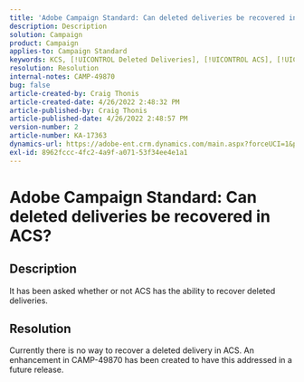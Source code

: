```yaml
---
title: 'Adobe Campaign Standard: Can deleted deliveries be recovered in ACS?'
description: Description
solution: Campaign
product: Campaign
applies-to: Campaign Standard
keywords: KCS, [!UICONTROL Deleted Deliveries], [!UICONTROL ACS], [!UICONTROL Recover]
resolution: Resolution
internal-notes: CAMP-49870
bug: false
article-created-by: Craig Thonis
article-created-date: 4/26/2022 2:48:32 PM
article-published-by: Craig Thonis
article-published-date: 4/26/2022 2:48:57 PM
version-number: 2
article-number: KA-17363
dynamics-url: https://adobe-ent.crm.dynamics.com/main.aspx?forceUCI=1&pagetype=entityrecord&etn=knowledgearticle&id=376ea7ed-6fc5-ec11-a7b6-0022480a10ee
exl-id: 8962fccc-4fc2-4a9f-a071-53f34ee4e1a1
---
```

# Adobe Campaign Standard: Can deleted deliveries be recovered in ACS?

## Description


It has been asked whether or not ACS has the ability to recover deleted deliveries.


## Resolution


Currently there is no way to recover a deleted delivery in ACS. An enhancement in CAMP-49870 has been created to have this addressed in a future release.
